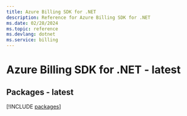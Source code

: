 ```yaml
---
title: Azure Billing SDK for .NET
description: Reference for Azure Billing SDK for .NET
ms.date: 02/28/2024
ms.topic: reference
ms.devlang: dotnet
ms.service: billing
---
```

# Azure Billing SDK for .NET - latest
## Packages - latest
[!INCLUDE [packages](billing-index.md)]